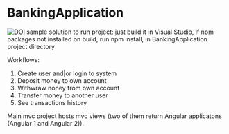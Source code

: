 # BankingApplication
[![DOI](https://zenodo.org/badge/82912227.svg)](https://zenodo.org/badge/latestdoi/82912227)
sample solution
to run project: just build it in Visual Studio, if npm packages not installed on build, run npm install, in BankingApplication
project directory

Workflows:

1. Create user and|or login to system
2. Deposit money to own account
3. Withwraw noney from own account
4. Transfer money to another user
5. See transactions history

Main mvc project  hosts mvc views (two of them return Angular applicatons (Angular 1 and Angular 2)).
